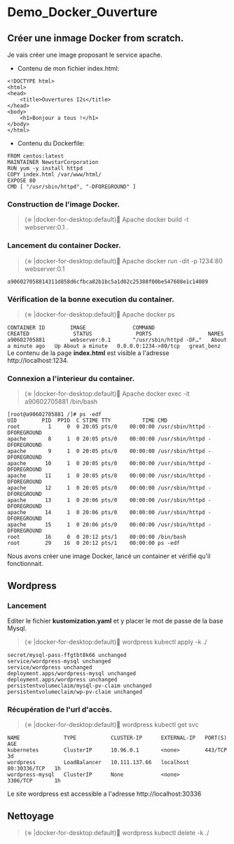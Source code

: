 # Demo_Docker_Ouverture
## Créer une inmage Docker from scratch.
Je vais créer une image proposant le service apache.
- Contenu de mon fichier index.html:
`````````
<!DOCTYPE html>
<html>
<head>
    <title>Ouvertures I2s</title>
</head>
<body>
    <h1>Bonjour a tous !</h1>
</body>
</html>
`````````
- Contenu du Dockerfile:
``````
FROM centos:latest
MAINTAINER NewstarCorporation
RUN yum -y install httpd
COPY index.html /var/www/html/
EXPOSE 80
CMD [ "/usr/sbin/httpd", "-DFOREGROUND" ]
``````
### Construction de l'image Docker.
> (⎈ |docker-for-desktop:default)🐳 Apache docker build -t webserver:0.1 .
### Lancement du container Docker.
> (⎈ |docker-for-desktop:default)🐳 Apache docker run -dit -p 1234:80 webserver:0.1

`
a906027058814311d858d6cfbca82b1bc5a1d02c25388f00be547608e1c14089
`
### Vérification de la bonne execution du container.
> (⎈ |docker-for-desktop:default)🐳 Apache docker ps

``
CONTAINER ID        IMAGE               COMMAND                  CREATED              STATUS              PORTS                  NAMES
a90602705881        webserver:0.1       "/usr/sbin/httpd -DF…"   About a minute ago   Up About a minute   0.0.0.0:1234->80/tcp   great_benz
``
Le contenu de la page **index.html** est visible a l'adresse http://localhost:1234.
### Connexion a l'interieur du container.
> (⎈ |docker-for-desktop:default)🐳 Apache docker exec -it a90602705881 /bin/bash

`````````````
[root@a90602705881 /]# ps -edf
UID        PID  PPID  C STIME TTY          TIME CMD
root         1     0  0 20:05 pts/0    00:00:00 /usr/sbin/httpd -DFOREGROUND
apache       8     1  0 20:05 pts/0    00:00:00 /usr/sbin/httpd -DFOREGROUND
apache       9     1  0 20:05 pts/0    00:00:00 /usr/sbin/httpd -DFOREGROUND
apache      10     1  0 20:05 pts/0    00:00:00 /usr/sbin/httpd -DFOREGROUND
apache      11     1  0 20:05 pts/0    00:00:00 /usr/sbin/httpd -DFOREGROUND
apache      12     1  0 20:05 pts/0    00:00:00 /usr/sbin/httpd -DFOREGROUND
apache      13     1  0 20:06 pts/0    00:00:00 /usr/sbin/httpd -DFOREGROUND
apache      14     1  0 20:06 pts/0    00:00:00 /usr/sbin/httpd -DFOREGROUND
apache      15     1  0 20:06 pts/0    00:00:00 /usr/sbin/httpd -DFOREGROUND
root        16     0  0 20:12 pts/1    00:00:00 /bin/bash
root        29    16  0 20:12 pts/1    00:00:00 ps -edf
`````````````
Nous avons créer une image Docker, lancé un container et vérifié qu'il fonctionnait.

## Wordpress
### Lancement
Editer le fichier **kustomization.yaml** et y placer le mot de passe de la base Mysql.
> (⎈ |docker-for-desktop:default)🐳 wordpress kubectl apply -k ./

```````
secret/mysql-pass-ffgtbt8k66 unchanged
service/wordpress-mysql unchanged
service/wordpress unchanged
deployment.apps/wordpress-mysql unchanged
deployment.apps/wordpress unchanged
persistentvolumeclaim/mysql-pv-claim unchanged
persistentvolumeclaim/wp-pv-claim unchanged
```````
### Récupération de l'url d'accès.
> (⎈ |docker-for-desktop:default)🐳 wordpress kubectl get svc

````
NAME              TYPE           CLUSTER-IP      EXTERNAL-IP   PORT(S)        AGE
kubernetes        ClusterIP      10.96.0.1       <none>        443/TCP        3d
wordpress         LoadBalancer   10.111.137.66   localhost     80:30336/TCP   1h
wordpress-mysql   ClusterIP      None            <none>        3306/TCP       1h
````
Le site wordpress est accessible a l'adresse http://localhost:30336

## Nettoyage
> (⎈ |docker-for-desktop:default)🐳 wordpress kubectl delete -k ./
